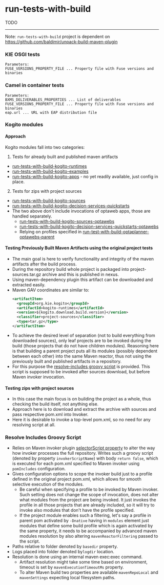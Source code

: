 # run-tests-with-build

TODO

---
Note: `run-tests-with-build` project is dependent on https://github.com/baldimir/unpack-build-maven-plugin

### KIE OSGI tests

```
Parameters:
FUSE_VERSIONS_PROPERTY_FILE ... Property file with Fuse versions and binaries
```

### Camel in container tests

```
Parameters:
BXMS_DELIVERABLES_PROPERTIES ... List of deliverables
FUSE_VERSIONS_PROPERTY_FILE ... Property file with Fuse versions and binaries
eap.url ... URL with EAP distribution file
```

### Kogito modules

#### Approach

Kogito modules fall into two categories:

1. Tests for already built and published maven artifacts

* [run-tests-with-build-kogito-runtimes](./run-tests-with-build-kogito-runtimes/README.md)
* [run-tests-with-build-kogito-examples](./run-tests-with-build-kogito-examples/README.md)
* [run-tests-with-build-kogito-apps](./run-tests-with-build-kogito-apps/README.md) - no yet readily available, just
  config in place.

2. Tests for zips with project sources

* [run-tests-with-build-kogito-sources](./run-tests-with-build-kogito-sources)
* [run-tests-with-build-kogito-decision-services-quickstarts](./run-tests-with-build-kogito-decision-services-quickstarts)
* The two above don't include invocations of optaweb apps, those are handled separately.
  * [run-tests-with-build-kogito-sources-optawebs](./run-tests-with-build-kogito-sources-optawebs)
  * [run-tests-with-build-kogito-decision-services-quickstarts-optawebs](./run-tests-with-build-kogito-decision-services-quickstarts-optawebs)
  * Relying on profiles specified in [run-test-with-build-optaplanner-optawebs-parent](./run-tests-with-build-optaplanner-optawebs-parent)

#### Testing Previously Built Maven Artifacts using the original project tests

* The main goal is here to verify functionality and integrity of the maven artifacts after the build process.
* During the repository build whole project is packaged into project-sources.tar.gz archive and this is published in
  nexus.
* Using maven-dependency plugin this artifact can be downloaded and extracted easily.
* Maven GAV coordinates are similar to:
  ```xml
  <artifactItem>
    <groupId>org.kie.kogito</groupId>
    <artifactId>kogito-runtimes</artifactId>
    <version>${kogito.download.build.version}</version>
    <classifier>project-sources</classifier>
    <type>tar.gz</type>
  </artifactItem>
  ```
* To achieve the desired level of separation (not to build everything from downloaded sources), only leaf projects are
  to be invoked during the build (those projects that do not have children modules). Reasoning here is that building a
  parent project puts all its modules (possibly dependent between each other) into the same Maven reactor, thus not
  using the previously built and published artifacts in a repository.
* For this purpose the [resolve-includes groovy script](#resolve-includes-groovy-script) is provided. This script is
  supposed to be invoked after sources download, but before Maven invoker invocation.

#### Testing zips with project sources

* In this case the main focus is on building the project as a whole, thus checking the build itself, not anything else.
* Approach here is to download and extract the archive with sources and pass respective pom.xml into Invoker.
* Here it is desirable to invoke a top-level pom.xml, so no need for any resolving script at all.

### Resolve Includes Groovy Script

* Relies on Maven invoker
  plugin [selectorScript property](https://maven.apache.org/plugins/maven-invoker-plugin/run-mojo.html#selectorScript)
  to alter the way how invoker processes the full repository. Writes such a groovy script (denoted by
  property `invokerScriptName`)
  with body `return false`, which is executed for each pom.xml specified to Maven invoker using `pomIncludes`
  configuration.
* Gives configuration options to scope the invoker build just to a profile defined in the original project pom.xml,
  which allows for smooth selective execution of the modules.
    * Be careful when specifying a profile to be invoked by Maven invoker. Such setting does not change the scope of
      invocation, does not alter what modules from the project are being invoked. It just invokes the profile in all
      those projects that are already included, so it will try to invoke also modules that don't have the profile
      specified.
    * If the project module enables such a filtering, let's say a profile in parent pom activated by `-Dnative` having
      in
      `modules` element just modules that define some build profile which is again activated by the same property, it
      needs to be accompanied by advanced maven modules resolution by also altering `mavenReactorFiltering`
      passed to the script.
* Paths relative to folder denoted by `basedir` property.
* Logs placed into folder denoted by`logdir` location.
* Resolution is done using an internal maven exec:exec command.
    * Artifact resolution might take some time based on environment, timeout is set by `mavenExecutionTimeoutMs`
      property.
    * To alter Maven build two properties are available `mavenRepoLocal` and `mavenSettings` expecting local filesystem
      paths.
